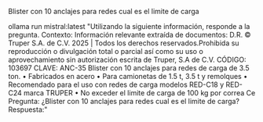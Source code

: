 Blister con 10 anclajes para redes cual es el limite de carga




ollama run mistral:latest "Utilizando la siguiente información, responde a la pregunta. Contexto: Información relevante extraída de documentos: D.R. © Truper S.A. de C.V. 2025 | Todos los derechos reservados.Prohibida su reproducción o divulgación total o parcial así como su uso o aprovechamiento sin autorización escrita de Truper, S.A de C.V. CÓDIGO: 103697 CLAVE: ANC-35 Blister con 10 anclajes para redes de carga de 3.5 ton. • Fabricados en acero • Para camionetas de 1.5 t, 3.5 t y remolques • Recomendado para el uso con redes de carga modelos RED-C18 y RED-C24 marca TRUPER • No exceder el limite de carga de 100 kg por correa Ce Pregunta: ¿Blister con 10 anclajes para redes cual es el limite de carga? Respuesta:"